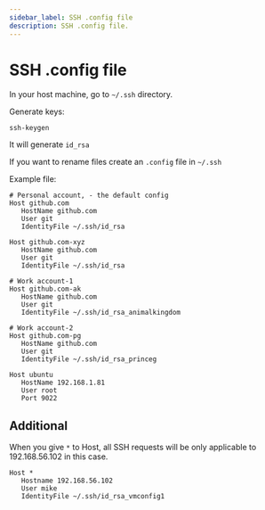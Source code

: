 ```yaml
---
sidebar_label: SSH .config file
description: SSH .config file.
---
```


# SSH .config file

In your host machine, go to `~/.ssh` directory.

Generate keys:

```
ssh-keygen
```

It will generate `id_rsa`

If you want to rename files create an `.config` file in `~/.ssh`

Example file:

```
# Personal account, - the default config
Host github.com
   HostName github.com
   User git
   IdentityFile ~/.ssh/id_rsa

Host github.com-xyz
   HostName github.com
   User git
   IdentityFile ~/.ssh/id_rsa
   
# Work account-1
Host github.com-ak
   HostName github.com
   User git
   IdentityFile ~/.ssh/id_rsa_animalkingdom

# Work account-2
Host github.com-pg
   HostName github.com
   User git
   IdentityFile ~/.ssh/id_rsa_princeg

Host ubuntu
   HostName 192.168.1.81
   User root
   Port 9022
```



## Additional

When you give `*` to Host, all SSH requests will be only applicable to 192.168.56.102 in this case. 

```
Host *
   Hostname 192.168.56.102
   User mike
   IdentityFile ~/.ssh/id_rsa_vmconfig1
```